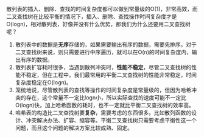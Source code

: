 散列表的插入、删除、查找的时间复杂度都可以做到常量级的O(1)，非常高效，而二叉查找树在比较平衡的情况下，插入、删除、查找操作时间复杂度才是 O(logn)，相对散列表，好像并没有什么优势，那我们为什么还要用二叉查找树呢？

1. 散列表中的数据是**无序**存储的，如果需要输出有序的数据，需要先排序。对于二叉查找树来说，则只需要进行中序遍历，就可以在O(n)的时间复杂度内，输出有序的数据。
2. 散列表扩容耗时很多，当遇到散列冲突时，**性能不稳定**，尽管二叉查找树的性能不稳定，但在工程中，我们最常用的平衡二叉查找树的性能非常稳定，时间复杂度稳定在O(logn)。
3. 笼统地说，尽管散列表的查找等操作的时间复杂度是常量级的，但因为哈希冲突的存在，这个常量不一定比logn小，所以实际查找的速度可能不一定比O(logn)快，加上哈希函数的耗时，也不一定就比平衡二叉查找树的效率高。
4. 哈希表的构造比二叉查找树要**复杂**，需要考虑的东西很多。比如散列函数的设计、冲突解决办法、扩容、缩容等。平衡二叉查找树只需要考虑平衡性这一个问题，而且这个问题的解决方案比较成熟、固定。